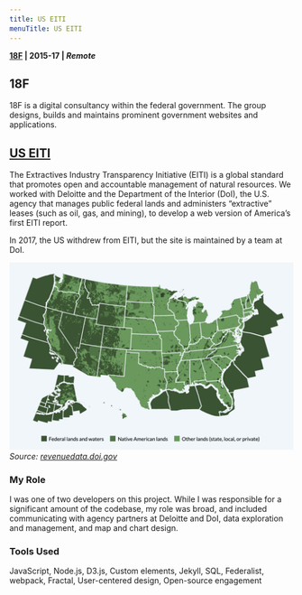 ```yaml
---
title: US EITI
menuTitle: US EITI
---
```

**[18F](https://18f.gsa.gov/) | 2015-17 | _Remote_**

## 18F
18F is a digital consultancy within the federal government. The group designs, builds and maintains prominent government websites and applications.

## [US EITI](https://revenuedata.doi.gov)

The Extractives Industry Transparency Initiative (EITI) is a global standard that promotes open and accountable management of natural resources. We worked with  Deloitte and the Department of the Interior (DoI), the U.S. agency that manages public federal lands and administers “extractive” leases (such as oil, gas, and mining), to develop a web version of America’s first EITI report.

In 2017, the US withdrew from EITI, but the site is maintained by a team at DoI.

![Shot of map developed on EITI website](./../../USEITI.png)
_Source: [revenuedata.doi.gov](https://revenuedata.doi.gov)_

### My Role

I was one of two developers on this project. While I was responsible for a significant amount of the codebase, my role was broad, and included communicating with agency partners at Deloitte and DoI, data exploration and management, and map and chart design.

### Tools Used
JavaScript, Node.js, D3.js, Custom elements, Jekyll, SQL, Federalist, webpack, Fractal, User-centered design, Open-source engagement